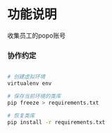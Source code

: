 功能说明
===

收集员工的popo账号

### 协作约定

``` bash

# 创建虚拟环境
virtualenv env

# 保存当前环境的类库
pip freeze > requirements.txt 

# 恢复类库
pip install -r requirements.txt 
 
```
